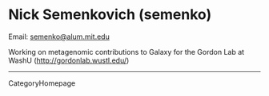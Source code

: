 
# Nick Semenkovich (semenko)

Email: [semenko@alum.mit.edu](semenko@alum.mit.edu)

Working on metagenomic contributions to Galaxy for the Gordon Lab at WashU (http://gordonlab.wustl.edu/)



----
CategoryHomepage
